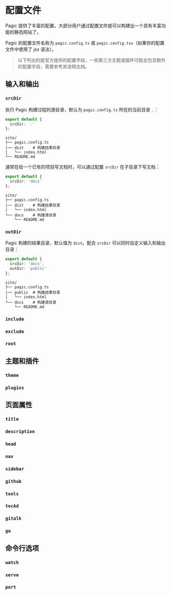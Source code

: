 # 配置文件

Pagic 提供了丰富的配置，大部分用户通过配置文件就可以构建出一个具有丰富功能的静态网站了。

Pagic 的配置文件名称为 `pagic.config.ts` 或 `pagic.config.tsx`（如果你的配置文件中使用了 jsx 语法）。

> 以下列出的是官方提供的配置字段，一些第三方主题或插件可能会包含额外的配置字段，需要参考其说明文档。

## 输入和输出

### `srcDir`

执行 Pagic 构建过程的源目录，默认为 `pagic.config.ts` 所在的当前目录 `.`：

```ts
export default {
  srcDir: '.'
};
```

```
site/
├── pagic.config.ts
|── dist    # 构建结果目录
|   └── index.html
└── README.md
```

通常在给一个已有的项目写文档时，可以通过配置 `srcDir` 在子目录下写文档：

```ts
export default {
  srcDir: 'docs'
};
```

```
site/
├── pagic.config.ts
|── dist    # 构建结果目录
|   └── index.html
└── docs    # 构建源目录
    └── README.md
```

### `outDir`

Pagic 构建的结果目录，默认值为 `dist`。配合 `srcDir` 可以同时自定义输入和输出目录：

```ts
export default {
  srcDir: 'docs',
  outDir: 'public'
};
```

```
site/
├── pagic.config.ts
|── public  # 构建结果目录
|   └── index.html
└── docs    # 构建源目录
    └── README.md
```

### `include`

### `exclude`

### `root`

## 主题和插件

### `theme`

### `plugins`

## 页面属性

### `title`

### `description`

### `head`

### `nav`

### `sidebar`

### `github`

### `tools`

### `tocAd`

### `gitalk`

### `ga`

## 命令行选项

### `watch`

### `serve`

### `port`
